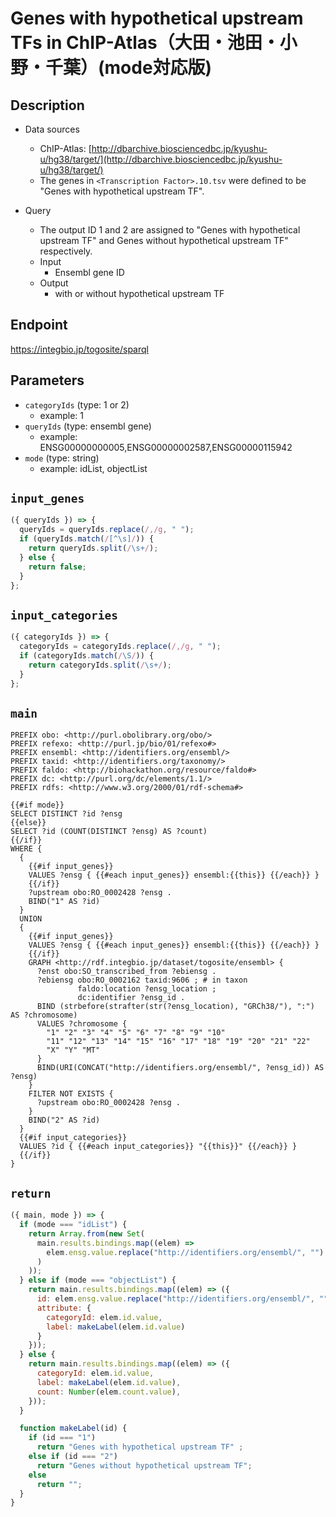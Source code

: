 # Genes with hypothetical upstream TFs in ChIP-Atlas（大田・池田・小野・千葉）(mode対応版)

## Description

- Data sources
    - ChIP-Atlas: [http://dbarchive.biosciencedbc.jp/kyushu-u/hg38/target/](http://dbarchive.biosciencedbc.jp/kyushu-u/hg38/target/)
    - The genes in `<Transcription Factor>.10.tsv` were defined to be "Genes with hypothetical upstream TF".

- Query
    - The output ID 1 and 2 are assigned to "Genes with hypothetical upstream TF" and Genes without hypothetical upstream TF" respectively.
    - Input
        - Ensembl gene ID
    - Output
        - with or without hypothetical upstream TF

## Endpoint

https://integbio.jp/togosite/sparql

## Parameters
* `categoryIds` (type: 1 or 2)
  * example: 1
* `queryIds` (type: ensembl gene)
  * example: ENSG00000000005,ENSG00000002587,ENSG00000115942
* `mode` (type: string)
  * example: idList, objectList

## `input_genes`
```javascript
({ queryIds }) => {
  queryIds = queryIds.replace(/,/g, " ");
  if (queryIds.match(/[^\s]/)) {
    return queryIds.split(/\s+/);
  } else {
    return false;
  }
};
```

## `input_categories`
```javascript
({ categoryIds }) => {
  categoryIds = categoryIds.replace(/,/g, " ");
  if (categoryIds.match(/\S/)) {
    return categoryIds.split(/\s+/);
  }
};
```

## `main`

```sparql
PREFIX obo: <http://purl.obolibrary.org/obo/>
PREFIX refexo: <http://purl.jp/bio/01/refexo#>
PREFIX ensembl: <http://identifiers.org/ensembl/>
PREFIX taxid: <http://identifiers.org/taxonomy/>
PREFIX faldo: <http://biohackathon.org/resource/faldo#>
PREFIX dc: <http://purl.org/dc/elements/1.1/>
PREFIX rdfs: <http://www.w3.org/2000/01/rdf-schema#>

{{#if mode}}
SELECT DISTINCT ?id ?ensg
{{else}}
SELECT ?id (COUNT(DISTINCT ?ensg) AS ?count)
{{/if}}
WHERE {
  {
    {{#if input_genes}}
    VALUES ?ensg { {{#each input_genes}} ensembl:{{this}} {{/each}} }
    {{/if}}
    ?upstream obo:RO_0002428 ?ensg .
    BIND("1" AS ?id)
  }
  UNION
  {
    {{#if input_genes}}
    VALUES ?ensg { {{#each input_genes}} ensembl:{{this}} {{/each}} }
    {{/if}}
    GRAPH <http://rdf.integbio.jp/dataset/togosite/ensembl> {
      ?enst obo:SO_transcribed_from ?ebiensg .
      ?ebiensg obo:RO_0002162 taxid:9606 ; # in taxon
               faldo:location ?ensg_location ;
               dc:identifier ?ensg_id .
      BIND (strbefore(strafter(str(?ensg_location), "GRCh38/"), ":") AS ?chromosome)
      VALUES ?chromosome {
        "1" "2" "3" "4" "5" "6" "7" "8" "9" "10"
        "11" "12" "13" "14" "15" "16" "17" "18" "19" "20" "21" "22"
        "X" "Y" "MT"
      }
      BIND(URI(CONCAT("http://identifiers.org/ensembl/", ?ensg_id)) AS ?ensg)
    }
    FILTER NOT EXISTS {
      ?upstream obo:RO_0002428 ?ensg .
    }
    BIND("2" AS ?id)
  }
  {{#if input_categories}}
  VALUES ?id { {{#each input_categories}} "{{this}}" {{/each}} }
  {{/if}}
}
```

## `return`

```javascript
({ main, mode }) => {
  if (mode === "idList") {
    return Array.from(new Set(
      main.results.bindings.map((elem) =>
        elem.ensg.value.replace("http://identifiers.org/ensembl/", "")
      )
    ));
  } else if (mode === "objectList") {
    return main.results.bindings.map((elem) => ({
      id: elem.ensg.value.replace("http://identifiers.org/ensembl/", ""),
      attribute: {
        categoryId: elem.id.value,
        label: makeLabel(elem.id.value)
      }
    }));
  } else {
    return main.results.bindings.map((elem) => ({
      categoryId: elem.id.value,
      label: makeLabel(elem.id.value),
      count: Number(elem.count.value),
    }));
  }

  function makeLabel(id) {
    if (id === "1") 
      return "Genes with hypothetical upstream TF" ;
    else if (id === "2")
      return "Genes without hypothetical upstream TF";
    else
      return "";
  }
}
```